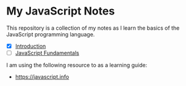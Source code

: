 # My JavaScript Notes
This repository is a collection of my notes as I learn the basics of the JavaScript programming language. 
- [x] [Introduction](/1-Introduction/index.md)
- [ ] [JavaScript Fundamentals](/2-Fundamentals/index.md)

I am using the following resource to as a learning guide:
- https://javascript.info